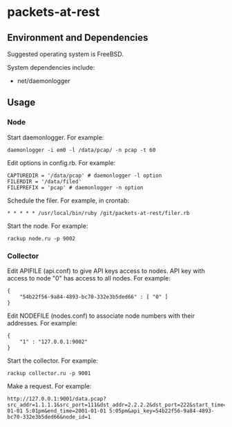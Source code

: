 # packets-at-rest

## Environment and Dependencies
Suggested operating system is FreeBSD.

System dependencies include:
* net/daemonlogger

## Usage

### Node
Start daemonlogger. For example:

````
daemonlogger -i em0 -l /data/pcap/ -n pcap -t 60
````

Edit options in config.rb. For example:

````
CAPTUREDIR = '/data/pcap' # daemonlogger -l option
FILERDIR = '/data/filed'
FILEPREFIX = 'pcap' # daemonlogger -n option
````

Schedule the filer. For example, in crontab:

````
* * * * * /usr/local/bin/ruby /git/packets-at-rest/filer.rb
````

Start the node. For example:

````
rackup node.ru -p 9002
````

### Collector

Edit APIFILE (api.conf) to give API keys access to nodes. API key with access to node "0" has access to all nodes. For example:

````
{
    "54b22f56-9a84-4893-bc70-332e3b5ded66" : [ "0" ]
}
````

Edit NODEFILE (nodes.conf) to associate node numbers with their addresses. For example:

````
{
    "1" : "127.0.0.1:9002"
}
````

Start the collector. For example:

````
rackup collector.ru -p 9001
````

Make a request. For example:

````
http://127.0.0.1:9001/data.pcap?src_addr=1.1.1.1&src_port=111&dst_addr=2.2.2.2&dst_port=222&start_time=2001-01-01 5:01pm&end_time=2001-01-01 5:05pm&api_key=54b22f56-9a84-4893-bc70-332e3b5ded66&node_id=1
````

